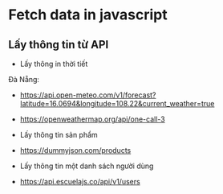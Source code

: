 # Fetch data in javascript

## Lấy thông tin từ API

- Lấy thông in thời tiết

Đà Nẵng: 

* https://api.open-meteo.com/v1/forecast?latitude=16.0694&longitude=108.22&current_weather=true

* https://openweathermap.org/api/one-call-3

- Lấy thông tin sản phẩm

* https://dummyjson.com/products

- Lấy thông tin một danh sách người dùng

* https://api.escuelajs.co/api/v1/users

